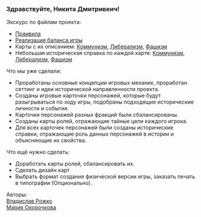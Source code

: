 ### Здравствуйте, Никита Дмитривеич! ###


Экскурс по файлам проекта:
- [Праивила](https://github.com/paVlaDog/history/blob/master/notDRGHistory/Rules.md)
- [Реализация баланса игры](https://github.com/paVlaDog/history/blob/master/notDRGHistory/Balans.md)
- Карты с их описанием: [Коммунизм](https://github.com/paVlaDog/history/blob/master/notDRGHistory/K.md), [Либерализм](https://github.com/paVlaDog/history/blob/master/notDRGHistory/L.md), [Фашизм](https://github.com/paVlaDog/history/blob/master/notDRGHistory/F.md)
- Небольшая историческая справка по каждой карте: [Коммунизм](https://github.com/paVlaDog/history/blob/master/notDRGHistory/Knotes.md), [Либерализм](https://github.com/paVlaDog/history/blob/master/notDRGHistory/Lnotes.md), [Фашизм](https://github.com/paVlaDog/history/blob/master/notDRGHistory/Fnotes.md)


Что мы уже сделали:

- Проработаны основные концепции игровых механик, проработан сеттинг и идеи исторической направленности проекта.
- Созданы игровые карточки персонажей, которые будут разыгрываться по ходу игры, подобраны подходящие исторические личности и события.
- Карточки персонажей разных фракций были сбалансированы.
- Созданы карты ролей, отражающие тайные цели каждого игрока.
- Для всех карточек персонажей были созданы исторические справки, отражающие роль данных персонажей в истории и объясняющие их свойства.

Что ещё нужно сделать:

- Доработать карты ролей, сбалансировать их.
- Сделать дизайн карт
- Выбрать формат создания физической версии игры, заказать печать в типографии (Опционально).

<!-- От нас:

Делать игру нам нравится, получется интересно. Много приходится работать с информацией, поэтому и занния свои пополняем. Кончено, легче всего было работать с карточками Ф (зло запоминается больше всего, конечно). С карточками Л приходит гораздо меньше идей( Например, в каждой фракции есть карта воина армии (К - Красноармеец, Ф - Боец вермахта), а для Л мы пока придумали карту "Королевская армия", ссылаясь на Британскую армию, но это, конечно, ощущается "слабее", чем упоминание Карсной армии и Вермахта. Если у вас будет идея, чем можно заменить карту воина Армии в Л, пожалуйста, поделитесь с нами. 

Мы очень будем ждать от вас отзыв и критику об игре. -->

Авторы:     
[Владислав Рожко](https://t.me/bonhcbeta)     
[Мария Окорочкова](https://t.me/maladetska)
